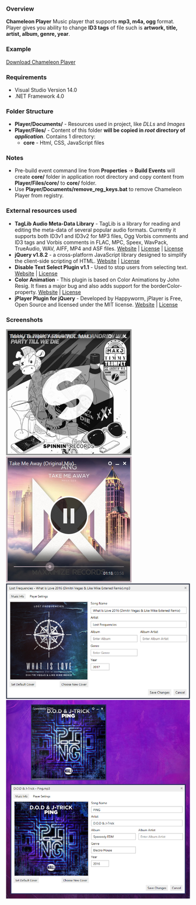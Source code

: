 ### Overview
**Chameleon Player** Music player that supports **mp3, m4a, ogg** format. Player gives you ability to change **ID3 tags** of file such is **artwork, title, artist, album, genre, year**.

### Example
[Download Chameleon Player](https://vnat.co/files/Chameleon_Player.zip)

### Requirements
* Visual Studio Version 14.0
* .NET Framework 4.0

### Folder Structure
* **Player/Documents/** - Resources used in project, like *DLLs* and *Images*
* **Player/Files/** - Content of this folder **will be copied in *root* directory of *application***. Contains 1 directory:
  * **core** - Html, CSS, JavaScript files

### Notes
* Pre-build event command line from **Properties** -> **Build Events** will create **core/** folder in application root directory and copy content from **Player/Files/core/** to **core/** folder.
* Use **Player/Documents/remove_reg_keys.bat** to remove Chameleon Player from registry.

### External resources used
* **TagLib Audio Meta-Data Library** - TagLib is a library for reading and editing the meta-data of several popular audio formats. Currently it supports both ID3v1 and ID3v2 for MP3 files, Ogg Vorbis comments and ID3 tags and Vorbis comments in FLAC, MPC, Speex, WavPack, TrueAudio, WAV, AIFF, MP4 and ASF files. [Website](http://taglib.org/) | [License](http://www.gnu.org/licenses/lgpl.html) | [License](https://www.mozilla.org/en-US/MPL/1.1/)
* **jQuery v1.8.2** - a cross-platform JavaScript library designed to simplify the client-side scripting of HTML. [Website](https://jquery.com/) | [License](https://jquery.org/license/)
* **Disable Text Select Plugin v1.1** - Used to stop users from selecting text. [Website](http://www.jdempster.com/category/jquery/disabletextselect/) | [License](https://opensource.org/licenses/MIT)
* **Color Animation** - This plugin is based on Color Animations by John Resig. It fixes a major bug and also adds support for the borderColor-property. [Website](http://www.bitstorm.org/jquery/color-animation/) | [License](https://opensource.org/licenses/MIT)
* **jPlayer Plugin for jQuery** - Developed by Happyworm, jPlayer is Free, Open Source and licensed under the MIT license. [Website](http://jplayer.org/) | [License](https://opensource.org/licenses/MIT)

### Screenshots
![1](Player/Documents/Screenshots/1.jpg?raw=true)  
![2](Player/Documents/Screenshots/2.jpg?raw=true)  
![3](Player/Documents/Screenshots/3.jpg?raw=true)  
![4](Player/Documents/Screenshots/4.jpg?raw=true)  